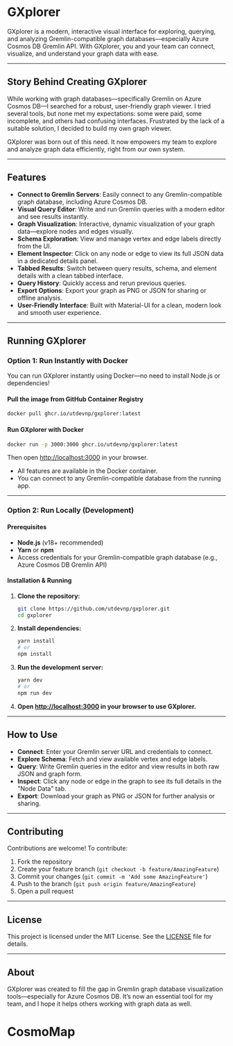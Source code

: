 # GXplorer

GXplorer is a modern, interactive visual interface for exploring, querying, and analyzing Gremlin-compatible graph databases—especially Azure Cosmos DB Gremlin API. With GXplorer, you and your team can connect, visualize, and understand your graph data with ease.

---

## Story Behind Creating GXplorer

While working with graph databases—specifically Gremlin on Azure Cosmos DB—I searched for a robust, user-friendly graph viewer. I tried several tools, but none met my expectations: some were paid, some incomplete, and others had confusing interfaces. Frustrated by the lack of a suitable solution, I decided to build my own graph viewer.

GXplorer was born out of this need. It now empowers my team to explore and analyze graph data efficiently, right from our own system.

---

## Features

- **Connect to Gremlin Servers**: Easily connect to any Gremlin-compatible graph database, including Azure Cosmos DB.
- **Visual Query Editor**: Write and run Gremlin queries with a modern editor and see results instantly.
- **Graph Visualization**: Interactive, dynamic visualization of your graph data—explore nodes and edges visually.
- **Schema Exploration**: View and manage vertex and edge labels directly from the UI.
- **Element Inspector**: Click on any node or edge to view its full JSON data in a dedicated details panel.
- **Tabbed Results**: Switch between query results, schema, and element details with a clean tabbed interface.
- **Query History**: Quickly access and rerun previous queries.
- **Export Options**: Export your graph as PNG or JSON for sharing or offline analysis.
- **User-Friendly Interface**: Built with Material-UI for a clean, modern look and smooth user experience.

---

## Running GXplorer

### Option 1: Run Instantly with Docker

You can run GXplorer instantly using Docker—no need to install Node.js or dependencies!

#### Pull the image from GitHub Container Registry

```bash
docker pull ghcr.io/utdevnp/gxplorer:latest
```

#### Run GXplorer with Docker

```bash
docker run -p 3000:3000 ghcr.io/utdevnp/gxplorer:latest
```

Then open [http://localhost:3000](http://localhost:3000) in your browser.

- All features are available in the Docker container.
- You can connect to any Gremlin-compatible database from the running app.

---

### Option 2: Run Locally (Development)

#### Prerequisites

- **Node.js** (v18+ recommended)
- **Yarn** or **npm**
- Access credentials for your Gremlin-compatible graph database (e.g., Azure Cosmos DB Gremlin API)

#### Installation & Running

1. **Clone the repository:**
   ```bash
   git clone https://github.com/utdevnp/gxplorer.git
   cd gxplorer
   ```

2. **Install dependencies:**
   ```bash
   yarn install
   # or
   npm install
   ```

3. **Run the development server:**
   ```bash
   yarn dev
   # or
   npm run dev
   ```

4. **Open [http://localhost:3000](http://localhost:3000) in your browser to use GXplorer.**

---

## How to Use

- **Connect**: Enter your Gremlin server URL and credentials to connect.
- **Explore Schema**: Fetch and view available vertex and edge labels.
- **Query**: Write Gremlin queries in the editor and view results in both raw JSON and graph form.
- **Inspect**: Click any node or edge in the graph to see its full details in the "Node Data" tab.
- **Export**: Download your graph as PNG or JSON for further analysis or sharing.

---

## Contributing

Contributions are welcome! To contribute:

1. Fork the repository
2. Create your feature branch (`git checkout -b feature/AmazingFeature`)
3. Commit your changes (`git commit -m 'Add some AmazingFeature'`)
4. Push to the branch (`git push origin feature/AmazingFeature`)
5. Open a pull request

---

## License

This project is licensed under the MIT License. See the [LICENSE](LICENSE) file for details.

---

## About

GXplorer was created to fill the gap in Gremlin graph database visualization tools—especially for Azure Cosmos DB. It’s now an essential tool for my team, and I hope it helps others working with graph data as well.
# CosmoMap
